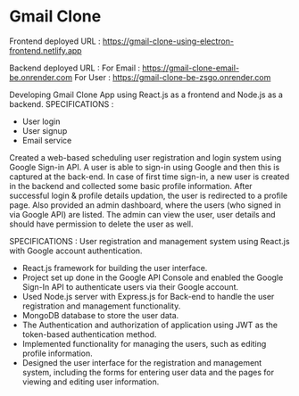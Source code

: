 # Gmail Clone

Frontend deployed URL : https://gmail-clone-using-electron-frontend.netlify.app

Backend deployed URL :
For Email : https://gmail-clone-email-be.onrender.com
For User : https://gmail-clone-be-zsgo.onrender.com

Developing Gmail Clone App using React.js as a frontend and Node.js as a backend.
SPECIFICATIONS :
- User login
- User signup
- Email service


Created a web-based scheduling user registration and login system using Google Sign-in API.
A user is able to sign-in using Google and then this is captured at the back-end.
In case of first time sign-in, a new user is created in the backend and collected some basic profile information.
After successful login & profile details updation, the user is redirected to a profile page.
Also provided an admin dashboard, where the users (who signed in via Google API) are listed.
The admin can view the user, user details and should have permission to delete the user as well.

SPECIFICATIONS :
User registration and management system using React.js with Google account authentication.
- React.js framework for building the user interface.
- Project set up done in the Google API Console and enabled the Google Sign-In API to authenticate users via their Google account.
- Used Node.js server with Express.js for Back-end to handle the user registration and management functionality.
- MongoDB database to store the user data.
- The Authentication and authorization of application using JWT as the token-based authentication method.
- Implemented functionality for managing the users, such as editing profile information.
- Designed the user interface for the registration and management system, including the forms for entering user data and the pages for viewing and editing user information.

